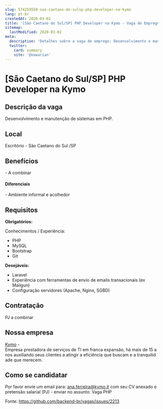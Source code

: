 ```yaml
---
slug: 574259550-sao-caetano-do-sulsp-php-developer-na-kymo
lang: pt-br
createdAt: 2020-03-02
title: '[São Caetano do Sul/SP] PHP Developer na Kymo - Vaga de Emprego'
sitemap:
  lastModified: 2020-03-02
meta:
  description: 'Detalhes sobre a vaga de emprego: Desenvolvimento e manutenção de sistemas em PHP.'
  twitter:
    card: summary
    site: '@nawarian'
---
```


# [São Caetano do Sul/SP] PHP Developer na Kymo

## Descrição da vaga

Desenvolvimento e manutenção de sistemas em PHP.

## Local

Escritório - São Caetano do Sul /SP

## Benefícios

- A combinar

#### Diferenciais

- Ambiente informal e acolhedor

## Requisitos

**Obrigatórios:**

Conhecimentos / Experiência: 
- PHP
- MySQL
- Bootstrap
- Git

**Desejáveis:**

- Laravel
- Experiência com ferramentas de envio de emails transacionais (ex Mailgun)
- Configuração servidores (Apache, Nginx, SGBD)


## Contratação

PJ a combinar

## Nossa empresa

[Kymo](http://kymo.it/) - Empresa prestadora de serviços de TI em franca expansão, há mais de 15 anos auxiliando seus clientes a atingir a eficiência que buscam e a tranquilidade que merecem.

## Como se candidatar

Por favor envie um email para: ana.ferreira@kymo.it com seu CV anexado e pretensão salarial (PJ) - enviar no assunto: Vaga PHP

Fonte: https://github.com/backend-br/vagas/issues/2213
